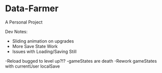 # Data-Farmer

A Personal Project

Dev Notes:

- Sliding animation on upgrades
- More Save State Work
- Issues with Loading/Saving Still

-Reload bugged to level up?!?
-gameStates are death
-Rework gameStates with currentUser localSave